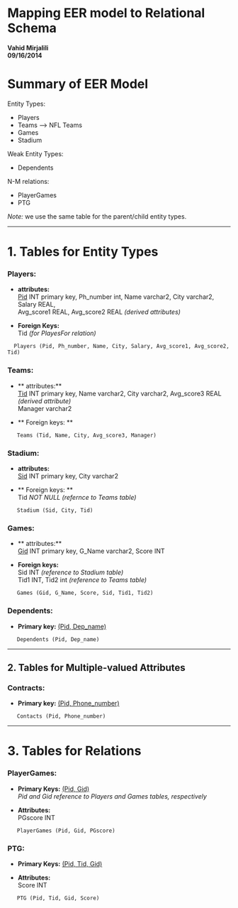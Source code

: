 Mapping EER model to Relational Schema
===============

**Vahid Mirjalili**  
**09/16/2014**

# Summary of EER Model

Entity Types:

 * Players
 * Teams --> NFL Teams
 * Games
 * Stadium

Weak Entity Types:

 * Dependents

N-M relations:

 * PlayerGames
 * PTG

*Note:* we use the same table for the parent/child entity types.


------------

# 1. Tables for Entity Types

### Players:  
  * **attributes:**   
    <u>Pid</u> INT primary key, Ph_number int, 
    Name varchar2, City varchar2, 
    Salary REAL,  
    Avg_score1 REAL, Avg_score2 REAL *(derived attributes)*

  * **Foreign Keys:**  
    Tid *(for PlayesFor relation)*
    
    
```
  Players (Pid, Ph_number, Name, City, Salary, Avg_score1, Avg_score2, Tid)
```
         
            
### Teams:  
  * ** attributes:**  
    <u>Tid</u> INT primary key, Name varchar2, 
    City varchar2, 
    Avg_score3 REAL *(derived attribute)*  
    Manager varchar2
    
  * ** Foreign keys: **  
  
```
   Teams (Tid, Name, City, Avg_score3, Manager)
```
    
### Stadium:
  * **attributes:**  
    <u>Sid</u> INT primary key, City varchar2

  * ** Foreign keys: **  
    Tid *NOT NULL* *(refernce to Teams table)*  

```
   Stadium (Sid, City, Tid)
```
    
### Games:  
  * ** attributes:**  
    <u>Gid</u> INT primary key, G_Name varchar2, Score INT
    
  * **Foreign keys:**  
    Sid INT  *(reference to Stadium table)*  
    Tid1 INT, Tid2 int *(reference to Teams table)*  

```
   Games (Gid, G_Name, Score, Sid, Tid1, Tid2)
```
    
### Dependents:
  * **Primary key:**   <u>(Pid, Dep_name)</u>  

```
   Dependents (Pid, Dep_name)
```
------------   

## 2. Tables for Multiple-valued Attributes

### Contracts: 
  * **Primary key:**  <u>(Pid, Phone_number)</u>
    
```
   Contacts (Pid, Phone_number)
```
----------

# 3. Tables for Relations

### PlayerGames:  
  * **Primary Keys:**  <u>(Pid, Gid)</u>  
  *Pid and Gid reference to Players and Games tables, respectively*

  * **Attributes:**  
    PGscore INT

```
   PlayerGames (Pid, Gid, PGscore)
```

### PTG:  
  * **Primary Keys:**  <u>(Pid, Tid, Gid)</u>  
    
  * **Attributes:**  
    Score INT
    
```
   PTG (Pid, Tid, Gid, Score)
```